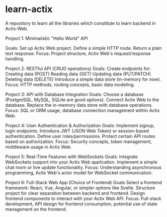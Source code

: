 # learn-actix
A repository to learn all the libraries which constitute to learn backend in Actix-Web.


Project 1: Minimalistic "Hello World" API

Goals:
Set up Actix Web project.
Define a simple HTTP route.
Return a plain text response.
Focus: Project structure, Actix Web's request/response handling.

Project 2: RESTful API (CRUD operations)
Goals:
Create endpoints for:
Creating data (POST)
Reading data (GET)
Updating data (PUT/PATCH)
Deleting data (DELETE)
Introduce a simple data store (in-memory for now).
Focus: HTTP methods, routing concepts, basic data modeling.

Project 3: API with Database Integration
Goals:
Choose a database (PostgreSQL, MySQL, SQLite are good options).
Connect Actix Web to the database.
Replace the in-memory data store with database operations.
Focus: SQL or ORM usage, database connection management within Actix Web.

Project 4: User Authentication & Authorization
Goals:
Implement signup, login endpoints.
Introduce JWT (JSON Web Token) or session-based authentication.
Define user roles/permissions.
Protect certain API routes based on authorization.
Focus: Security concepts, token management, middleware usage in Actix Web.

Project 5: Real-Time Features with WebSockets
Goals:
Integrate WebSockets support into your Actix Web application.
Implement a simple chat room or live update functionality.
Focus: Understanding asynchronous programming, Actix Web's actor model for WebSocket communication.

Project 6: Full-Stack Web App (Choice of Frontend)
Goals
Select a frontend framework: React, Vue, Angular, or simpler options like Svelte.
Structure project for clear separation between backend and frontend.
Design frontend components to interact with your Actix Web API.
Focus: Full-stack development, API design for frontend consumption, potential use of state management on the frontend.